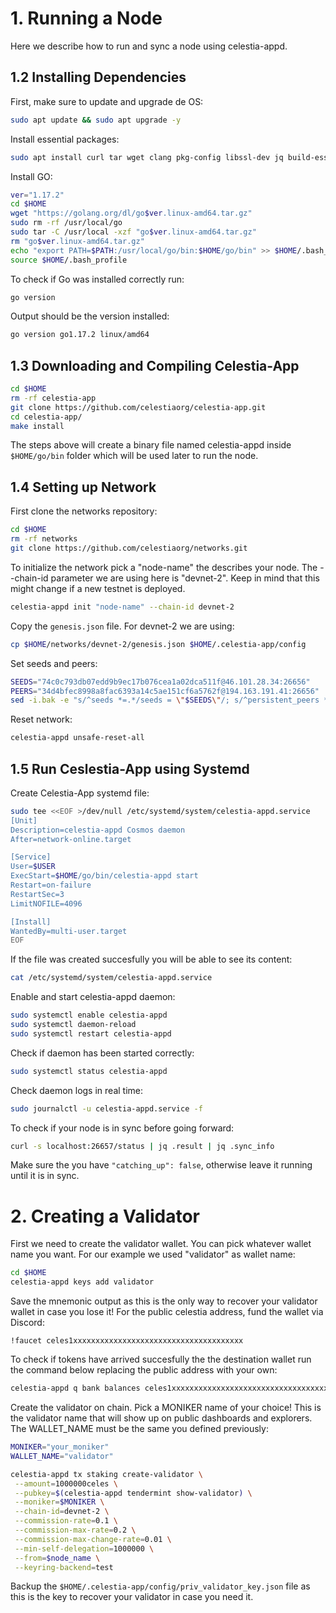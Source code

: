 # 1. Running a Node
Here we describe how to run and sync a node using celestia-appd.
## 1.2 Installing Dependencies
First, make sure to update and upgrade de OS:
```sh
sudo apt update && sudo apt upgrade -y
```
Install essential packages:
```sh
sudo apt install curl tar wget clang pkg-config libssl-dev jq build-essential git make ncdu -y
```
Install GO:
```sh
ver="1.17.2"
cd $HOME
wget "https://golang.org/dl/go$ver.linux-amd64.tar.gz"
sudo rm -rf /usr/local/go
sudo tar -C /usr/local -xzf "go$ver.linux-amd64.tar.gz"
rm "go$ver.linux-amd64.tar.gz"
echo "export PATH=$PATH:/usr/local/go/bin:$HOME/go/bin" >> $HOME/.bash_profile
source $HOME/.bash_profile
```
To check if Go was installed correctly run:
```sh
go version
```
Output should be the version installed:
```sh
go version go1.17.2 linux/amd64
```
## 1.3 Downloading and Compiling Celestia-App
```sh
cd $HOME
rm -rf celestia-app
git clone https://github.com/celestiaorg/celestia-app.git
cd celestia-app/
make install
```
The steps above will create a binary file named celestia-appd inside `$HOME/go/bin` folder which will be used later to run the node.
## 1.4 Setting up Network
First clone the networks repository:
```sh
cd $HOME
rm -rf networks
git clone https://github.com/celestiaorg/networks.git
```
To initialize the network pick a "node-name" the describes your node. The --chain-id parameter we are using here is "devnet-2". Keep in mind that this might change if a new testnet is deployed.
```sh
celestia-appd init "node-name" --chain-id devnet-2
```
Copy the `genesis.json` file. For devnet-2 we are using:
```sh
cp $HOME/networks/devnet-2/genesis.json $HOME/.celestia-app/config
```
Set seeds and peers:
```sh
SEEDS="74c0c793db07edd9b9ec17b076cea1a02dca511f@46.101.28.34:26656"
PEERS="34d4bfec8998a8fac6393a14c5ae151cf6a5762f@194.163.191.41:26656"
sed -i.bak -e "s/^seeds *=.*/seeds = \"$SEEDS\"/; s/^persistent_peers *=.*/persistent_peers = \"$PEERS\"/" $HOME/.celestia-app/config/config.toml
```
Reset network:
```sh
celestia-appd unsafe-reset-all
```
## 1.5 Run Ceslestia-App using Systemd
Create Celestia-App systemd file:
```sh
sudo tee <<EOF >/dev/null /etc/systemd/system/celestia-appd.service
[Unit]
Description=celestia-appd Cosmos daemon
After=network-online.target

[Service]
User=$USER
ExecStart=$HOME/go/bin/celestia-appd start
Restart=on-failure
RestartSec=3
LimitNOFILE=4096

[Install]
WantedBy=multi-user.target
EOF
```
If the file was created succesfully you will be able to see its content:
```sh
cat /etc/systemd/system/celestia-appd.service
```
Enable and start celestia-appd daemon:
```sh
sudo systemctl enable celestia-appd
sudo systemctl daemon-reload
sudo systemctl restart celestia-appd
```
Check if daemon has been started correctly:
```sh
sudo systemctl status celestia-appd
```
Check daemon logs in real time:
```sh
sudo journalctl -u celestia-appd.service -f
```
To check if your node is in sync before going forward:
```sh
curl -s localhost:26657/status | jq .result | jq .sync_info
```
Make sure the you have `"catching_up": false`, otherwise leave it running until it is in sync.

# 2. Creating a Validator
First we need to create the validator wallet. You can pick whatever wallet name you want. For our example we used "validator" as wallet name:
```sh
cd $HOME
celestia-appd keys add validator
```
Save the mnemonic output as this is the only way to recover your validator wallet in case you lose it! For the public celestia address, fund the wallet via Discord:
```
!faucet celes1xxxxxxxxxxxxxxxxxxxxxxxxxxxxxxxxxxxxxx
```
To check if tokens have arrived succesfully the the destination wallet run the command below replacing the public address with your own:
```sh
celestia-appd q bank balances celes1xxxxxxxxxxxxxxxxxxxxxxxxxxxxxxxxxxxxxx
```
Create the validator on chain. Pick a MONIKER name of your choice! This is the validator name that will show up on public dashboards and explorers. The WALLET_NAME must be the same you defined previously:
```sh
MONIKER="your_moniker"
WALLET_NAME="validator"

celestia-appd tx staking create-validator \
 --amount=1000000celes \
 --pubkey=$(celestia-appd tendermint show-validator) \
 --moniker=$MONIKER \
 --chain-id=devnet-2 \
 --commission-rate=0.1 \
 --commission-max-rate=0.2 \
 --commission-max-change-rate=0.01 \
 --min-self-delegation=1000000 \
 --from=$node_name \
 --keyring-backend=test
```
Backup the `$HOME/.celestia-app/config/priv_validator_key.json` file as this is the key to recover your validator in case you need it.
